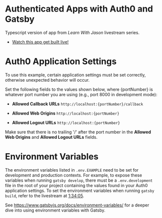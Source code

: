 # Authenticated Apps with Auth0 and Gatsby

Typescript version of app from _Learn With Jason_ livestream series.

- [Watch this app get built live!](https://www.youtube.com/watch?v=j-vuF2PYHmU&index=2&list=PLz8Iz-Fnk_eTpvd49Sa77NiF8Uqq5Iykx) 

# Auth0 Application Settings

To use this example, certain application settings must
be set correctly, otherwise unexpected behavior will occur.

Set the following fields to the values shown below, where {portNumber} is whatever port number you are using (e.g., port 8000 in development mode):

- **Allowed Callback URLs**
  `http://localhost:{portNumber}/callback`

- **Allowed Web Origins**
  `http://localhost:{portNumber}`

- **Allowed Logout URLs**
  `http://localhost:{portNumber}`

Make sure that there is no trailing '/' after the port number in the **Allowed Web Origins** and **Allowed Logout URLs** fields.

# Environment Variables

The environment variables listed in `.env.EXAMPLE` need to be set for development and production contexts. For example, to expose these variables when running `gatsby develop`, there must be a `.env.development` file in the root of your project containing the values found in your Auth0 application settings. To set the environment variables when running `gatsby build`, refer to the livestream at [1:34:05](https://youtu.be/j-vuF2PYHmU?t=5645).

See https://www.gatsbyjs.org/docs/environment-variables/ for a deeper dive into using environment variables with Gatsby.
